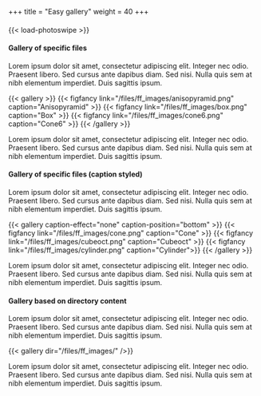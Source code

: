 +++
title = "Easy gallery"
weight = 40
+++

#### 

{{< load-photoswipe >}}

#### Gallery of specific files

Lorem ipsum dolor sit amet, consectetur adipiscing elit. Integer nec odio. Praesent libero. Sed cursus ante dapibus diam. Sed nisi. Nulla quis sem at nibh elementum imperdiet. Duis sagittis ipsum. 

{{< gallery >}}
{{< figfancy link="/files/ff_images/anisopyramid.png" caption="Anisopyramid" >}}
{{< figfancy link="/files/ff_images/box.png" caption="Box" >}}
{{< figfancy link="/files/ff_images/cone6.png" caption="Cone6" >}}
{{< /gallery >}}

Lorem ipsum dolor sit amet, consectetur adipiscing elit. Integer nec odio. Praesent libero. Sed cursus ante dapibus diam. Sed nisi. Nulla quis sem at nibh elementum imperdiet. Duis sagittis ipsum. 

#### Gallery of specific files (caption styled)

Lorem ipsum dolor sit amet, consectetur adipiscing elit. Integer nec odio. Praesent libero. Sed cursus ante dapibus diam. Sed nisi. Nulla quis sem at nibh elementum imperdiet. Duis sagittis ipsum. 

{{< gallery caption-effect="none" caption-position="bottom" >}}
{{< figfancy link="/files/ff_images/cone.png" caption="Cone" >}}
{{< figfancy link="/files/ff_images/cubeoct.png" caption="Cubeoct" >}}
{{< figfancy link="/files/ff_images/cylinder.png" caption="Cylinder">}}
{{< /gallery >}}

Lorem ipsum dolor sit amet, consectetur adipiscing elit. Integer nec odio. Praesent libero. Sed cursus ante dapibus diam. Sed nisi. Nulla quis sem at nibh elementum imperdiet. Duis sagittis ipsum. 

#### Gallery based on directory content

Lorem ipsum dolor sit amet, consectetur adipiscing elit. Integer nec odio. Praesent libero. Sed cursus ante dapibus diam. Sed nisi. Nulla quis sem at nibh elementum imperdiet. Duis sagittis ipsum. 

{{< gallery dir="/files/ff_images/" />}}

Lorem ipsum dolor sit amet, consectetur adipiscing elit. Integer nec odio. Praesent libero. Sed cursus ante dapibus diam. Sed nisi. Nulla quis sem at nibh elementum imperdiet. Duis sagittis ipsum. 
